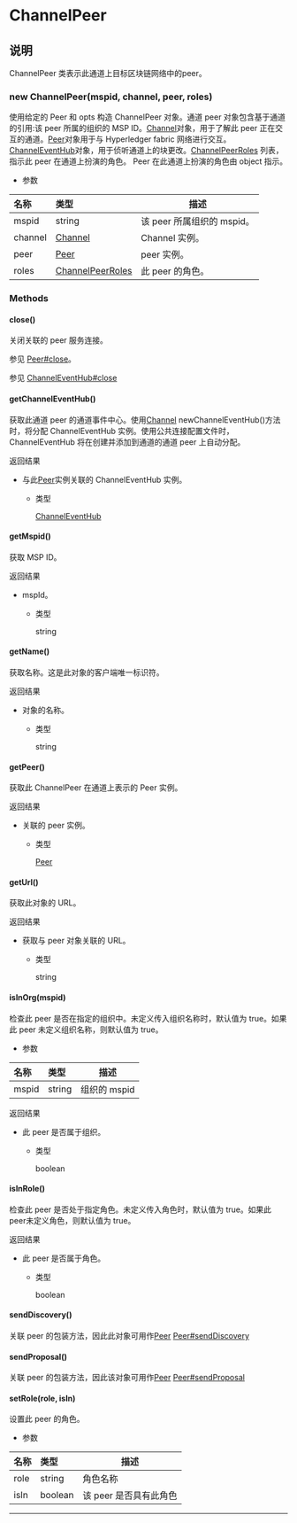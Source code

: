# ChannelPeer

## 说明

ChannelPeer 类表示此通道上目标区块链网络中的peer。

### new ChannelPeer(mspid, channel, peer, roles)

使用给定的 Peer 和 opts 构造 ChannelPeer 对象。通道 peer 对象包含基于通道的引用:该 peer 所属的组织的 MSP ID。[Channel](https://hyperledger.github.io/fabric-sdk-node/release-1.4/Channel.html)对象，用于了解此 peer 正在交互的通道。[Peer](https://hyperledger.github.io/fabric-sdk-node/release-1.4/Peer.html)对象用于与 Hyperledger fabric 网络进行交互。 [ChannelEventHub](https://hyperledger.github.io/fabric-sdk-node/release-1.4/ChannelEventHub.html)对象，用于侦听通道上的块更改。[ChannelPeerRoles](https://hyperledger.github.io/fabric-sdk-node/release-1.4/global.html#ChannelPeerRoles) 列表，指示此 peer 在通道上扮演的角色。 Peer 在此通道上扮演的角色由 object 指示。

- 参数

| 名称    | 类型                                                                                                       | 描述                       |
| :------ | :--------------------------------------------------------------------------------------------------------- | -------------------------- |
| mspid   | string                                                                                                     | 该 peer 所属组织的 mspid。 |
| channel | [Channel](https://hyperledger.github.io/fabric-sdk-node/release-1.4/Channel.html)                          | Channel 实例。             |
| peer    | [Peer](https://hyperledger.github.io/fabric-sdk-node/release-1.4/Peer.html)                                | peer 实例。                |
| roles   | [ChannelPeerRoles](https://hyperledger.github.io/fabric-sdk-node/release-1.4/global.html#ChannelPeerRoles) | 此 peer 的角色。           |

### Methods

#### close()

关闭关联的 peer 服务连接。

参见 [Peer#close](https://hyperledger.github.io/fabric-sdk-node/release-1.4/Peer.html#close)。

参见 [ChannelEventHub#close](https://hyperledger.github.io/fabric-sdk-node/release-1.4/ChannelEventHub.html#close)

#### getChannelEventHub()

获取此通道 peer 的通道事件中心。使用[Channel](https://hyperledger.github.io/fabric-sdk-node/release-1.4/Channel.html) newChannelEventHub()方法时，将分配 ChannelEventHub 实例。使用公共连接配置文件时，ChannelEventHub 将在创建并添加到通道的通道 peer 上自动分配。

返回结果

- 与此[Peer](https://hyperledger.github.io/fabric-sdk-node/release-1.4/Peer.html)实例关联的 ChannelEventHub 实例。

  - 类型

    [ChannelEventHub](https://hyperledger.github.io/fabric-sdk-node/release-1.4/ChannelEventHub.html)

#### getMspid()

获取 MSP ID。

返回结果

- mspId。

  - 类型

    string

#### getName()

获取名称。这是此对象的客户端唯一标识符。

返回结果

- 对象的名称。

  - 类型

    string

#### getPeer()

获取此 ChannelPeer 在通道上表示的 Peer 实例。

返回结果

- 关联的 peer 实例。

  - 类型

    [Peer](https://hyperledger.github.io/fabric-sdk-node/release-1.4/Peer.html)

#### getUrl()

获取此对象的 URL。

返回结果

- 获取与 peer 对象关联的 URL。

  - 类型

    string

#### isInOrg(mspid)

检查此 peer 是否在指定的组织中。未定义传入组织名称时，默认值为 true。如果此 peer 未定义组织名称，则默认值为 true。

- 参数

| 名称  | 类型   | 描述         |
| :---- | :----- | ------------ |
| mspid | string | 组织的 mspid |

返回结果

- 此 peer 是否属于组织。

  - 类型

    boolean

#### isInRole()

检查此 peer 是否处于指定角色。未定义传入角色时，默认值为 true。如果此peer未定义角色，则默认值为 true。

返回结果

- 此 peer 是否属于角色。

  - 类型

    boolean

#### sendDiscovery()

关联 peer 的包装方法，因此此对象可用作[Peer](https://hyperledger.github.io/fabric-sdk-node/release-1.4/Peer.html) [Peer#sendDiscovery](https://hyperledger.github.io/fabric-sdk-node/release-1.4/Peer.html#sendDiscovery)

#### sendProposal()

关联 peer 的包装方法，因此该对象可用作[Peer](https://hyperledger.github.io/fabric-sdk-node/release-1.4/Peer.html) [Peer#sendProposal](https://hyperledger.github.io/fabric-sdk-node/release-1.4/Peer.html#sendProposal)

#### setRole(role, isIn)

设置此 peer 的角色。

- 参数

| 名称 | 类型    | 描述                   |
| :--- | :------ | ---------------------- |
| role | string  | 角色名称               |
| isIn | boolean | 该 peer 是否具有此角色 |

---
